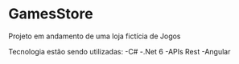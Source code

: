 # GamesStore
Projeto em andamento de uma loja fictícia de Jogos

Tecnologia estão sendo utilizadas:
-C#
-.Net 6
-APIs Rest
-Angular
